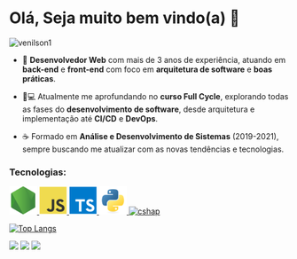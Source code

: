 # Olá, Seja muito bem vindo(a) 👋

<p align="left"> <img src="https://komarev.com/ghpvc/?username=venilson1&label=Profile%20views&color=0e75b6&style=flat" alt="venilson1" /> </p>

- 🔭 **Desenvolvedor Web** com mais de 3 anos de experiência, atuando em **back-end** e **front-end** com foco em **arquitetura de software** e **boas práticas**.

- 🚀💻 Atualmente me aprofundando no **curso Full Cycle**, explorando todas as fases do **desenvolvimento de software**, desde arquitetura e implementação até **CI/CD** e **DevOps**.

- ☕ Formado em **Análise e Desenvolvimento de Sistemas** (2019-2021), sempre buscando me atualizar com as novas tendências e tecnologias.

<h3 align="left">Tecnologias:</h3>
<p align="left">
   
  <a href="https://nodejs.org/en/">  
    <img src="https://raw.githubusercontent.com/devicons/devicon/master/icons/nodejs/nodejs-original.svg" alt="nodejs" w height="50">
  </a> 

  <a href="https://developer.mozilla.org/en-US/docs/Web/JavaScript">  
    <img src="https://raw.githubusercontent.com/devicons/devicon/master/icons/javascript/javascript-original.svg" alt="javascript" height="50">
  </a>

  <a href="https://developer.mozilla.org/en-US/docs/Web/JavaScript">  
    <img src="https://raw.githubusercontent.com/devicons/devicon/master/icons/typescript/typescript-original.svg" alt="typescript" height="50">
  </a>

  <a href="https://developer.mozilla.org/en-US/docs/Web/JavaScript">  
    <img src="https://raw.githubusercontent.com/devicons/devicon/master/icons/python/python-original.svg" alt="python" height="50">
  </a>


  <a href="https://learn.microsoft.com/pt-br/dotnet/csharp/tour-of-csharp">  
    <img src="https://cdn.jsdelivr.net/gh/devicons/devicon/icons/csharp/csharp-original.svg" alt="cshap" w height="50"/>
  </a>

<p/>

[![Top Langs](https://github-readme-stats.vercel.app/api/top-langs/?username=venilson2&layout=compact&theme=material-palenight)](https://github.com/anuraghazra/github-readme-stats)

[<img src="https://img.shields.io/badge/linkedin-%230077B5.svg?&style=for-the-badge&logo=linkedin&logoColor=white" />](https://www.linkedin.com/in/venilson1/) 
[<img src = "https://img.shields.io/badge/instagram-%23E4405F.svg?&style=for-the-badge&logo=instagram&logoColor=white">](https://www.instagram.com/padawan_programmer/) 
[<img src = "https://img.shields.io/badge/facebook-%231877F2.svg?&style=for-the-badge&logo=facebook&logoColor=white">](https://www.facebook.com/VehSantos2)
